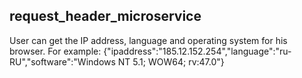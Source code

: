 ## request_header_microservice
User can get the IP address, language and operating system for his browser.
For example:
{"ipaddress":"185.12.152.254","language":"ru-RU","software":"Windows NT 5.1; WOW64; rv:47.0"}
